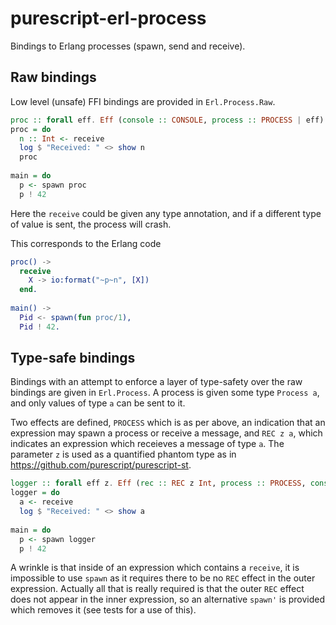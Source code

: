 # purescript-erl-process

Bindings to Erlang processes (spawn, send and receive).

## Raw bindings

Low level (unsafe) FFI bindings are provided in `Erl.Process.Raw`.

```purescript
proc :: forall eff. Eff (console :: CONSOLE, process :: PROCESS | eff) Unit
proc = do
  n :: Int <- receive
  log $ "Received: " <> show n
  proc
 
main = do
  p <- spawn proc
  p ! 42
```

Here the `receive` could be given any type annotation, and if a different type of value is sent, the process will crash.

This corresponds to the Erlang code

```erlang
proc() ->
  receive
    X -> io:format("~p~n", [X])
  end.
  
main() ->
  Pid <- spawn(fun proc/1),
  Pid ! 42.
```

## Type-safe bindings

Bindings with an attempt to enforce a layer of type-safety over the raw bindings are given in `Erl.Process`. A process
is given some type `Process a`, and only values of type `a` can be sent to it.

Two effects are defined, `PROCESS` which is as per above, an indication that an expression may spawn a process or
receive a message, and `REC z a`, which indicates an expression which receieves a message of type `a`. The parameter
`z` is used as a quantified phantom type as in https://github.com/purescript/purescript-st.

```purescript
logger :: forall eff z. Eff (rec :: REC z Int, process :: PROCESS, console :: CONSOLE | eff) Unit
logger = do
  a <- receive
  log $ "Received: " <> show a
  
main = do
  p <- spawn logger
  p ! 42
```

A wrinkle is that inside of an expression which contains a `receive`, it is impossible to use `spawn` as it requires
there to be no `REC` effect in the outer expression. Actually all that is really required is that the outer `REC` effect
does not appear in the inner expression, so an alternative `spawn'` is provided which removes it (see tests for a use of this).
